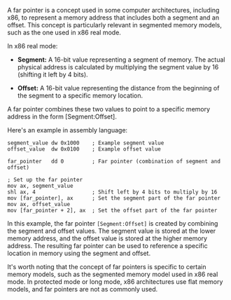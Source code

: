 
A far pointer is a concept used in some computer architectures, including x86, to represent a memory address that includes both a segment and an offset. This concept is particularly relevant in segmented memory models, such as the one used in x86 real mode.

In x86 real mode:

- **Segment:** A 16-bit value representing a segment of memory. The actual physical address is calculated by multiplying the segment value by 16 (shifting it left by 4 bits).

- **Offset:** A 16-bit value representing the distance from the beginning of the segment to a specific memory location.

A far pointer combines these two values to point to a specific memory address in the form [Segment:Offset].

Here's an example in assembly language:

```assembly
segment_value dw 0x1000    ; Example segment value
offset_value  dw 0x0100    ; Example offset value

far_pointer   dd 0         ; Far pointer (combination of segment and offset)

; Set up the far pointer
mov ax, segment_value
shl ax, 4                  ; Shift left by 4 bits to multiply by 16
mov [far_pointer], ax      ; Set the segment part of the far pointer
mov ax, offset_value
mov [far_pointer + 2], ax  ; Set the offset part of the far pointer
```

In this example, the far pointer `[Segment:Offset]` is created by combining the segment and offset values. The segment value is stored at the lower memory address, and the offset value is stored at the higher memory address. The resulting far pointer can be used to reference a specific location in memory using the segment and offset.

It's worth noting that the concept of far pointers is specific to certain memory models, such as the segmented memory model used in x86 real mode. In protected mode or long mode, x86 architectures use flat memory models, and far pointers are not as commonly used.